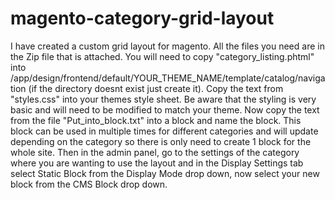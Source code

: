 # magento-category-grid-layout
I have created a custom grid layout for magento. All the files you need are in the Zip file that is attached.
You will need to copy "category_listing.phtml" into /app/design/frontend/default/YOUR_THEME_NAME/template/catalog/navigation (if the directory doesnt exist just create it).
Copy the text from "styles.css" into your themes style sheet. Be aware that the styling is very basic and will need to be modified to match your theme.
Now copy the text from the file "Put_into_block.txt" into a block and name the block. This block can be used in multiple times for different categories and will update depending on the category so there is only need to create 1 block for the whole site.
Then in the admin panel, go to the settings of the category where you are wanting to use the layout and in the Display Settings tab select Static Block from the Display Mode drop down, now select your new block from the CMS Block drop down.